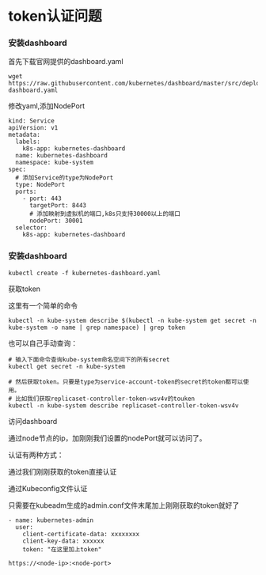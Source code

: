 # token认证问题

### 安装dashboard

首先下载官网提供的dashboard.yaml
```
wget https://raw.githubusercontent.com/kubernetes/dashboard/master/src/deploy/recommended/kubernetes-dashboard.yaml
```

修改yaml,添加NodePort

```
kind: Service
apiVersion: v1
metadata:
  labels:
    k8s-app: kubernetes-dashboard
  name: kubernetes-dashboard
  namespace: kube-system
spec:
  # 添加Service的type为NodePort
  type: NodePort
  ports:
    - port: 443
      targetPort: 8443
      # 添加映射到虚拟机的端口,k8s只支持30000以上的端口
      nodePort: 30001
  selector:
    k8s-app: kubernetes-dashboard
```

### 安装dashboard
```
kubectl create -f kubernetes-dashboard.yaml
```

获取token

这里有一个简单的命令

```
kubectl -n kube-system describe $(kubectl -n kube-system get secret -n kube-system -o name | grep namespace) | grep token
```
也可以自己手动查询：

```
# 输入下面命令查询kube-system命名空间下的所有secret
kubectl get secret -n kube-system

# 然后获取token。只要是type为service-account-token的secret的token都可以使用。
# 比如我们获取replicaset-controller-token-wsv4v的touken
kubectl -n kube-system describe replicaset-controller-token-wsv4v
```
访问dashboard

通过node节点的ip，加刚刚我们设置的nodePort就可以访问了。

认证有两种方式：

通过我们刚刚获取的token直接认证

通过Kubeconfig文件认证

只需要在kubeadm生成的admin.conf文件末尾加上刚刚获取的token就好了

```
- name: kubernetes-admin
  user:
    client-certificate-data: xxxxxxxx
    client-key-data: xxxxxx
    token: "在这里加上token"
    
https://<node-ip>:<node-port>
```
